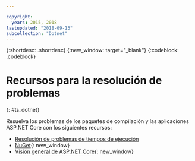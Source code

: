 ```yaml
---

copyright:
  years: 2015, 2018
lastupdated: "2018-09-13"
subcollection: "Dotnet"
---
```


{:shortdesc: .shortdesc}
{:new_window: target="_blank"}
{:codeblock: .codeblock}

# Recursos para la resolución de problemas
{: #ts_dotnet}

Resuelva los problemas de los paquetes de compilación y las aplicaciones ASP.NET Core con los siguientes recursos:

* [Resolución de problemas de tiempos de ejecución](runtimes-common/ts_runtimes.html#runtimes)
* [NuGet](https://docs.nuget.org/Consume/Overview){: new_window}
* [Visión general de ASP.NET Core](http://docs.asp.net/en/latest/conceptual-overview/aspnet.html){: new_window}
